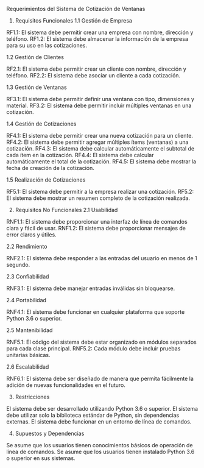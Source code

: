 Requerimientos del Sistema de Cotización de Ventanas
1. Requisitos Funcionales
1.1 Gestión de Empresa

RF1.1: El sistema debe permitir crear una empresa con nombre, dirección y teléfono.
RF1.2: El sistema debe almacenar la información de la empresa para su uso en las cotizaciones.

1.2 Gestión de Clientes

RF2.1: El sistema debe permitir crear un cliente con nombre, dirección y teléfono.
RF2.2: El sistema debe asociar un cliente a cada cotización.

1.3 Gestión de Ventanas

RF3.1: El sistema debe permitir definir una ventana con tipo, dimensiones y material.
RF3.2: El sistema debe permitir incluir múltiples ventanas en una cotización.

1.4 Gestión de Cotizaciones

RF4.1: El sistema debe permitir crear una nueva cotización para un cliente.
RF4.2: El sistema debe permitir agregar múltiples ítems (ventanas) a una cotización.
RF4.3: El sistema debe calcular automáticamente el subtotal de cada ítem en la cotización.
RF4.4: El sistema debe calcular automáticamente el total de la cotización.
RF4.5: El sistema debe mostrar la fecha de creación de la cotización.

1.5 Realización de Cotizaciones

RF5.1: El sistema debe permitir a la empresa realizar una cotización.
RF5.2: El sistema debe mostrar un resumen completo de la cotización realizada.

2. Requisitos No Funcionales
2.1 Usabilidad

RNF1.1: El sistema debe proporcionar una interfaz de línea de comandos clara y fácil de usar.
RNF1.2: El sistema debe proporcionar mensajes de error claros y útiles.

2.2 Rendimiento

RNF2.1: El sistema debe responder a las entradas del usuario en menos de 1 segundo.

2.3 Confiabilidad

RNF3.1: El sistema debe manejar entradas inválidas sin bloquearse.

2.4 Portabilidad

RNF4.1: El sistema debe funcionar en cualquier plataforma que soporte Python 3.6 o superior.

2.5 Mantenibilidad

RNF5.1: El código del sistema debe estar organizado en módulos separados para cada clase principal.
RNF5.2: Cada módulo debe incluir pruebas unitarias básicas.

2.6 Escalabilidad

RNF6.1: El sistema debe ser diseñado de manera que permita fácilmente la adición de nuevas funcionalidades en el futuro.

3. Restricciones

El sistema debe ser desarrollado utilizando Python 3.6 o superior.
El sistema debe utilizar solo la biblioteca estándar de Python, sin dependencias externas.
El sistema debe funcionar en un entorno de línea de comandos.

4. Supuestos y Dependencias

Se asume que los usuarios tienen conocimientos básicos de operación de línea de comandos.
Se asume que los usuarios tienen instalado Python 3.6 o superior en sus sistemas.